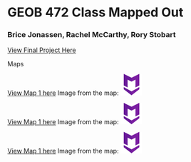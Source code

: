 # GEOB 472 Class Mapped Out
### Brice Jonassen, Rachel McCarthy, Rory Stobart

[View Final Project Here](https://bricewj.github.io/472FinalProject/index.html)

Maps

[View Map 1 here](https://bricewj.github.io/472FinalProject/index.html)
Image from the map:
![alt text](https://github.com/adam-p/markdown-here/raw/master/src/common/images/icon48.png "Logo Title Text 1")

[View Map 1 here](https://bricewj.github.io/472FinalProject/index.html)
Image from the map:
![alt text](https://github.com/adam-p/markdown-here/raw/master/src/common/images/icon48.png "Logo Title Text 1")

[View Map 1 here](https://bricewj.github.io/472FinalProject/index.html)
Image from the map:
![alt text](https://github.com/adam-p/markdown-here/raw/master/src/common/images/icon48.png "Logo Title Text 1")



